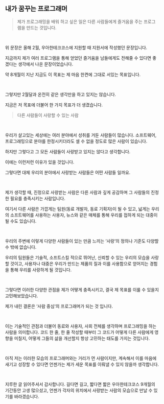 ## 내가 꿈꾸는 프로그래머

> 제가 프로그래밍을 배워 하고 싶은 일은 다른 사람들에게 즐거움을 주는 프로그램을 만드는 것입니다.
> 

<br>

위 문장은 올해 2월, 우아한테크코스에 지원할 때 지원서에 작성했던 문장입니다.

지금까지 제가 여러 프로그램을 통해 얻었던 즐거움을 남들에게도 전해줄 수 있다면 좋겠다는 생각에서 나온 문장이었습니다.

약 8개월이 지난 지금도 이 목표는 제 마음 한켠에 그대로 서있는 목표입니다.

<br>

그렇지만 2월달과 온전히 같은 생각만을 하고 있지는 않습니다.

지금은 저 목표에 더불어 한 가지 목표가 더 생겼습니다.

> 다른 사람들이 사랑할 수 있는 사람
> 

<br>

우리가 살고있는 세상에는 여러 분야에서 성취를 거둔 사람들이 많습니다. 소프트웨어, 프로그래밍으로 분야를 한정시키더라도 셀 수 없을 정도로 많은 사람이 있습니다.

하지만 그렇다고 그 모든 사람들이 사랑받고 있지는 않다고 생각합니다.

이에는 이런저런 이유가 있을 것입니다.

그렇다면 대체 우리의 분야에서 사랑받는 사람들은 어떤 사람들 일까요.

<br>

제가 생각할 때, 진정으로 사랑받는 사람은 다른 사람과 깊게 공감하며 그 사람들의 진정한 필요를 충족시키는 사람입니다.

여기서 다른 사람은 가깝게는 팀원(동료 개발자, 동료 기획자)이 될 수 있고, 넓게는 우리의 소프트웨어를 사용하는 사용자, 뉴스와 같은 매체를 통해 우리를 접하게 되는 대중이 될 수도 있습니다.

<br>

우리의 주변에 이렇게 다양한 사람들이 있는 만큼 느끼는 ‘사랑’의 정의나 기준도 다양할 수 밖에 없습니다.

우리의 팀원들은 기술적, 소프트스킬 적으로 뛰어난, 신뢰할 수 있는 우리의 모습을 사랑할 것이고, 사용자나 대중은 우리가 만드는 제품의 질과 이를 사용함으로 얻어지는 경험을 통해 우리를 사랑하게 될 것입니다.

<br>

그렇다면 이러한 다양한 관점을 제가 어떻게 충족시키고, 결국 제 목표를 이룰 수 있을지 고민해보았습니다.

제가 내린 결론은 ‘사람 중심’의 프로그래머가 되는 것 입니다.

<br>

이는 기술적인 관점과 더불어 동료와 사용자, 사회 전체를 생각하며 프로그래밍을 하는 사람을 의미합니다. 코드 한 줄, 한 줄 작성할 때부터 그 코드가 어떻게 다른 사람에게 영향을 미칠지, 어떻게 그들의 삶을 개선할지 항상 고민하는 태도를 가지는 것입니다.

<br>

아직 저는 이러한 모습의 프로그래머와는 거리가 먼 사람이지만, 계속해서 이를 마음에 새기고 성장할 수 있다면 언젠가는 제가 세운 목표를 이뤄낼 수 있지 않을까 생각합니다.

<br>

지루한 글 읽어주셔서 감사합니다. 길다면 길고, 짧다면 짧은 우아한테크코스 9개월의 기간동안 고생 많으셨고, 언젠가 각자의 위치에서 사랑받는 사람의 모습으로 만날 수 있기를 바라겠습니다.
